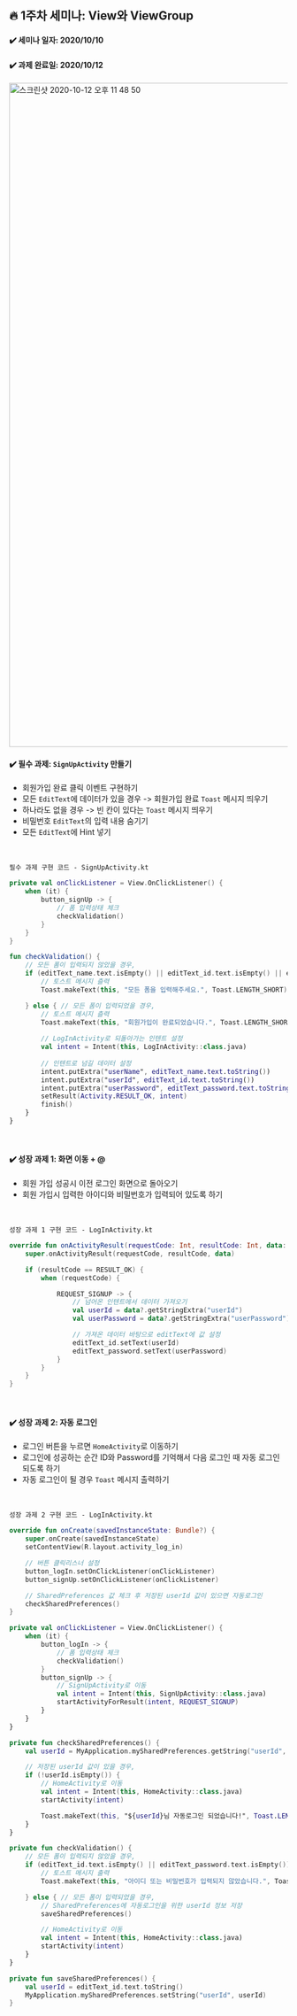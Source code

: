 ## :fire: 1주차 세미나: View와 ViewGroup
#### :heavy_check_mark: 세미나 일자: 2020/10/10
#### :heavy_check_mark: 과제 완료일: 2020/10/12
<img width="1200" alt="스크린샷 2020-10-12 오후 11 48 50" src="https://user-images.githubusercontent.com/47806943/95760069-8ac2d300-0ce5-11eb-8e99-eeed98e8ea8d.png">

#### :heavy_check_mark: 필수 과제: `SignUpActivity` 만들기
* 회원가입 완료 클릭 이벤트 구현하기
* 모든 `EditText`에 데이터가 있을 경우 -> 회원가입 완료 `Toast` 메시지 띄우기
* 하나라도 없을 경우 -> 빈 칸이 있다는 `Toast` 메시지 띄우기
* 비밀번호 `EditText`의 입력 내용 숨기기
* 모든 `EditText`에 Hint 넣기
<br>

`필수 과제 구현 코드 - SignUpActivity.kt`
```kotlin
private val onClickListener = View.OnClickListener() {
    when (it) {
        button_signUp -> {
            // 폼 입력상태 체크
            checkValidation()
        }
    }
}

fun checkValidation() {
    // 모든 폼이 입력되지 않았을 경우,
    if (editText_name.text.isEmpty() || editText_id.text.isEmpty() || editText_password.text.isEmpty()) {
        // 토스트 메시지 츨력
        Toast.makeText(this, "모든 폼을 입력해주세요.", Toast.LENGTH_SHORT).show()

    } else { // 모든 폼이 입력되었을 경우,
        // 토스트 메시지 츨력
        Toast.makeText(this, "회원가입이 완료되었습니다.", Toast.LENGTH_SHORT).show()
        
        // LogInActivity로 되돌아가는 인텐트 설정
        val intent = Intent(this, LogInActivity::class.java)
        
        // 인텐트로 넘길 데이터 설정
        intent.putExtra("userName", editText_name.text.toString())
        intent.putExtra("userId", editText_id.text.toString())
        intent.putExtra("userPassword", editText_password.text.toString())
        setResult(Activity.RESULT_OK, intent)
        finish()
    }
}
```
<br>

#### :heavy_check_mark: 성장 과제 1: 화면 이동 + @
* 회원 가입 성공시 이전 로그인 화면으로 돌아오기
* 회원 가입시 입력한 아이디와 비밀번호가 입력되어 있도록 하기
<br>

`성장 과제 1 구현 코드 - LogInActivity.kt`
```kotlin
override fun onActivityResult(requestCode: Int, resultCode: Int, data: Intent?) {
    super.onActivityResult(requestCode, resultCode, data)

    if (resultCode == RESULT_OK) {
        when (requestCode) {

            REQUEST_SIGNUP -> {
                // 넘어온 인텐트에서 데이터 가져오기
                val userId = data?.getStringExtra("userId")
                val userPassword = data?.getStringExtra("userPassword")

                // 가져온 데이터 바탕으로 editText에 값 설정
                editText_id.setText(userId)
                editText_password.setText(userPassword)
            }
        }
    }
}
```
<br>

#### :heavy_check_mark: 성장 과제 2: 자동 로그인
* 로그인 버튼을 누르면 `HomeActivity`로 이동하기
* 로그인에 성공하는 순간 ID와 Password를 기억해서 다음 로그인 때 자동 로그인 되도록 하기
* 자동 로그인이 될 경우 `Toast` 메시지 출력하기
<br>

`성장 과제 2 구현 코드 - LogInActivity.kt`
```kotlin
override fun onCreate(savedInstanceState: Bundle?) {
    super.onCreate(savedInstanceState)
    setContentView(R.layout.activity_log_in)

    // 버튼 클릭리스너 설정
    button_logIn.setOnClickListener(onClickListener)
    button_signUp.setOnClickListener(onClickListener)

    // SharedPreferences 값 체크 후 저장된 userId 값이 있으면 자동로그인
    checkSharedPreferences()
}

private val onClickListener = View.OnClickListener() {
    when (it) {
        button_logIn -> {
            // 폼 입력상태 체크
            checkValidation()
        }
        button_signUp -> {
            // SignUpActivity로 이동
            val intent = Intent(this, SignUpActivity::class.java)
            startActivityForResult(intent, REQUEST_SIGNUP)
        }
    }
}

private fun checkSharedPreferences() {
    val userId = MyApplication.mySharedPreferences.getString("userId", "")

    // 저장된 userId 값이 있을 경우,
    if (!userId.isEmpty()) {
        // HomeActivity로 이동
        val intent = Intent(this, HomeActivity::class.java)
        startActivity(intent)

        Toast.makeText(this, "${userId}님 자동로그인 되었습니다!", Toast.LENGTH_SHORT).show()
    }
}

private fun checkValidation() {
    // 모든 폼이 입력되지 않았을 경우,
    if (editText_id.text.isEmpty() || editText_password.text.isEmpty()) {
        // 토스트 메시지 출력
        Toast.makeText(this, "아이디 또는 비밀번호가 입력되지 않았습니다.", Toast.LENGTH_SHORT).show()

    } else { // 모든 폼이 입력되었을 경우,
        // SharedPreferences에 자동로그인을 위한 userId 정보 저장
        saveSharedPreferences()

        // HomeActivity로 이동
        val intent = Intent(this, HomeActivity::class.java)
        startActivity(intent)
    }
}

private fun saveSharedPreferences() {
    val userId = editText_id.text.toString()
    MyApplication.mySharedPreferences.setString("userId", userId)
}
```
<br>
